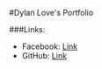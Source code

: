#Dylan Love's Portfolio

###Links:
- Facebook: [Link](https://www.facebook.com/)
- GitHub: [Link](https://github.com/FaStNiNjAzZ/)
